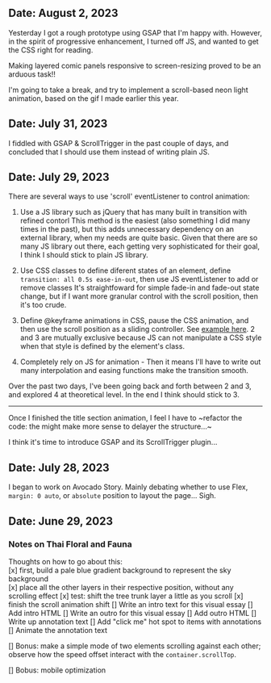 ## Date: August 2, 2023

Yesterday I got a rough prototype using GSAP that I'm happy with. However, in the spirit of progressive enhancement, I turned off JS, and wanted to get the CSS right for reading.

Making layered comic panels responsive to screen-resizing proved to be an arduous task!!

I'm going to take a break, and try to implement a scroll-based neon light animation, based on the gif I made earlier this year.

## Date: July 31, 2023

I fiddled with GSAP & ScrollTrigger in the past couple of days, and concluded that I should use them instead of writing plain JS.

## Date: July 29, 2023

There are several ways to use 'scroll' eventListener to control animation:

1. Use a JS library such as jQuery that has many built in transition with refined contorl
    This method is the easiest (also something I did many times in the past), but this adds unnecessary dependency on an external library, when my needs are quite basic. Given that there are so many JS library out there, each getting very sophisticated for their goal, I think I should stick to plain JS library.

2. Use CSS classes to define diferent states of an element, define `transition: all 0.5s ease-in-out`, then use JS eventListener to add or remove classes
    It's straightfoward for simple fade-in and fade-out state change, but if I want more granular control with the scroll position, then it's too crude.

3. Define @keyframe animations in CSS, pause the CSS animation, and then use the scroll position as a sliding controller.
    See [example here](https://codepen.io/chriscoyier/pen/NWxpJVx).
    2 and 3 are mutually exclusive because JS can not manipulate a CSS style when that style is defined by the element's class.

4. Completely rely on JS for animation - Then it means I'll have to write out many interpolation and easing functions make the transition smooth.

Over the past two days, I've been going back and forth between 2 and 3, and explored 4 at theoretical level. In the end I think should stick to 3.  

------------
Once I finished the title section animation, I feel I have to ~refactor the code: the might make more sense to delayer the structure...~

I think it's time to introduce GSAP and its ScrollTrigger plugin...


## Date: July 28, 2023
I began to work on Avocado Story.
Mainly debating whether to use Flex, `margin: 0 auto`, or  `absolute` position to layout the page... Sigh.

## Date: June 29, 2023

### Notes on Thai Floral and Fauna

Thoughts on how to go about this:  
[x] first, build a pale blue gradient background to represent the sky background  
[x] place all the other layers in their respective position, without any scrolling effect
[x] test: shift the tree trunk layer a little as you scroll
[x] finish the scroll animation shift
[] Write an intro text for this visual essay
[] Add intro HTML
[] Write an outro for this visual essay
[] Add outro HTML
[] Write up annotation text
[] Add "click me" hot spot to items with annotations
[] Animate the annotation text

[] Bonus: make a simple mode of two elements scrolling against each other; observe how the speed offset interact with the `container.scrollTop`.

[] Bobus: mobile optimization